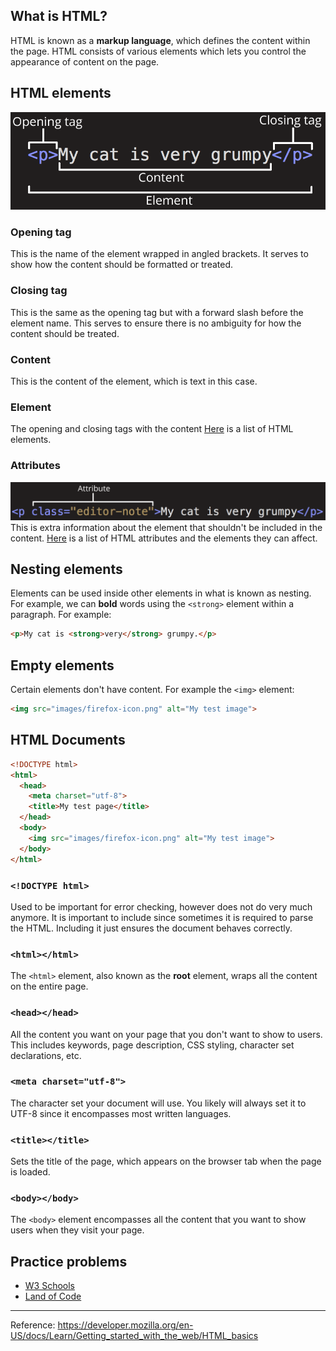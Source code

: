 ## What is HTML?

HTML is known as a **markup language**, which defines the content within the page. HTML consists of various elements which lets you control the appearance of content on the page.

## HTML elements
![Anatomy of an HTML element](grumpy-cat-small.png)

### Opening tag
This is the name of the element wrapped in angled brackets. It serves to show how the content should be formatted or treated.

### Closing tag
This is the same as the opening tag but with a forward slash before the element name. This serves to ensure there is no ambiguity for how the content should be treated.

### Content
This is the content of the element, which is text in this case.

### Element
The opening and closing tags with the content
[Here](https://developer.mozilla.org/en-US/docs/Web/HTML/Element) is a list of HTML elements.

### Attributes
![Attributes in HTML tag](grumpy-cat-attribute-small.png)
This is extra information about the element that shouldn't be included in the content.
[Here](https://developer.mozilla.org/en-US/docs/Web/HTML/Attributes) is a list of HTML attributes and the elements they can affect.

## Nesting elements
Elements can be used inside other elements in what is known as nesting. For example, we can **bold** words using the `<strong>` element within a paragraph. For example:
```html
<p>My cat is <strong>very</strong> grumpy.</p>
```

## Empty elements
Certain elements don't have content. For example the `<img>` element:
```html
<img src="images/firefox-icon.png" alt="My test image">
```

## HTML Documents
```html
<!DOCTYPE html>
<html>
  <head>
    <meta charset="utf-8">
    <title>My test page</title>
  </head>
  <body>
    <img src="images/firefox-icon.png" alt="My test image">
  </body>
</html>
```

### `<!DOCTYPE html>`
Used to be important for error checking, however does not do very much anymore. It is important to include since sometimes it is required to parse the HTML. Including it just ensures the document behaves correctly.

### `<html></html>`
The `<html>` element, also known as the **root** element, wraps all the content on the entire page.

### `<head></head>`
All the content you want on your page that you don't want to show to users. This includes keywords, page description, CSS styling, character set declarations, etc.

### `<meta charset="utf-8">`
The character set your document will use. You likely will always set it to UTF-8 since it encompasses most written languages.

### `<title></title>`
Sets the title of the page, which appears on the browser tab when the page is loaded.

### `<body></body>`
The `<body>` element encompasses all the content that you want to show users when they visit your page.

## Practice problems
- [W3 Schools](https://www.w3schools.com/html/html_exercises.asp)
- [Land of Code](http://www.landofcode.com/html-exercises/)

----
Reference: https://developer.mozilla.org/en-US/docs/Learn/Getting_started_with_the_web/HTML_basics
